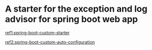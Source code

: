 
# A starter for the exception and log advisor for spring boot **web app**

[ref1:spring-boot-custom-starter](https://www.baeldung.com/spring-boot-custom-starter)

[ref2:spring-boot-custom-auto-configuration](https://www.baeldung.com/spring-boot-custom-auto-configuration)
